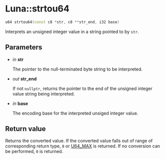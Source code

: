 # Luna::strtou64

```c++
u64 strtou64(const c8 *str, c8 **str_end, i32 base)
```

Interprets an unsigned integer value in a string pointed to by `str`. 



## Parameters
* *in* **str**

    The pointer to the null-terminated byte string to be interpreted. 

* *out* **str_end**

    If not `nullptr`, returns the pointer to the end of the unsigned integer value string being interpreted. 

* *in* **base**

    The encoding base for the interpreted unsiged integer value. 

## Return value
Returns the converted value. If the converted value falls out of range of corresponding return type, `0` or [U64_MAX](group___runtime_base_type_1gac5d257d9894ee47f4445391853a0be72.md) is returned. If no conversion can be performed, `0`​ is returned. 

